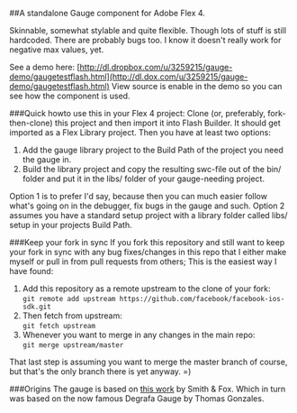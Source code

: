##A standalone Gauge component for Adobe Flex 4.

Skinnable, somewhat stylable and quite flexible. Though lots of stuff is still
hardcoded. There are probably bugs too. I know it doesn't really work for negative
max values, yet.

See a demo here: [http://dl.dropbox.com/u/3259215/gauge-demo/gaugetestflash.html](http://dl.dox.com/u/3259215/gauge-demo/gaugetestflash.html)
View source is enable in the demo so you can see how the component is used.

###Quick howto use this in your Flex 4 project:
Clone (or, preferably, fork-then-clone) this project and then import it into Flash Builder.
It should get imported as a Flex Library project. Then you have at least two options:

1. Add the gauge library project to the Build Path of the project you need the gauge in.
2. Build the library project and copy the resulting swc-file out of the bin/ folder and put it in the libs/ folder of your gauge-needing project.

Option 1 is to prefer I'd say, because then you can much easier follow what's going on in the debugger, fix bugs in the gauge and such.
Option 2 assumes you have a standard setup project with a library folder called libs/ setup in your projects Build Path.

###Keep your fork in sync
If you fork this repository and still want to keep your fork in sync with any bug fixes/changes in this repo that I either make
myself or pull in from pull requests from others; This is the easiest way I have found:

1. Add this repository as a remote upstream to the clone of your fork: <br>
 `git remote add upstream https://github.com/facebook/facebook-ios-sdk.git`
2. Then fetch from upstream:<br>
 `git fetch upstream`
3. Whenever you want to merge in any changes in the main repo:<br>
 `git merge upstream/master`

That last step is assuming you want to merge the master branch of course, but that's the only branch there is yet anyway. =)

###Origins
The gauge is based on [this work](http://www.smithfox.com/?e=48) by Smith & Fox.
Which in turn was based on the now famous Degrafa Gauge by Thomas Gonzales.
